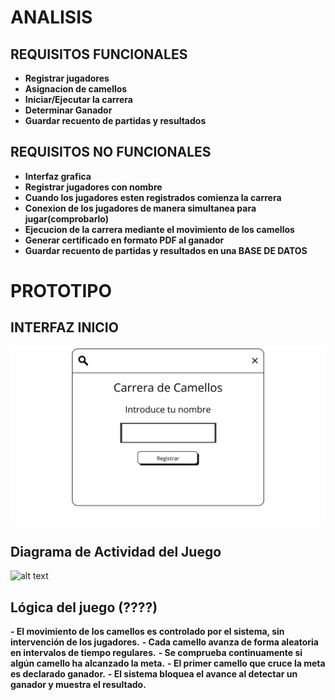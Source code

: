# **ANALISIS** 
## REQUISITOS FUNCIONALES 
- **Registrar jugadores**
- **Asignacion de camellos**
- **Iniciar/Ejecutar la carrera**
- **Determinar Ganador** 
- **Guardar recuento de partidas y resultados**

## REQUISITOS NO FUNCIONALES 
- **Interfaz grafica** 
- **Registrar jugadores con nombre**
- **Cuando los jugadores esten registrados comienza la carrera**
- **Conexion de los jugadores de manera simultanea para jugar(comprobarlo)**
- **Ejecucion de la carrera mediante el movimiento de los camellos**
- **Generar certificado en formato PDF al ganador** 
- **Guardar recuento de partidas y resultados en una BASE DE DATOS**

# PROTOTIPO
## INTERFAZ INICIO
![DEQC](CamelRace.png)



## Diagrama de Actividad del Juego
![alt text](image.png)

## Lógica del juego (????)

**- El movimiento de los camellos es controlado por el sistema, sin intervención de los jugadores.**
**- Cada camello avanza de forma aleatoria en intervalos de tiempo regulares.**
**- Se comprueba continuamente si algún camello ha alcanzado la meta.**
**- El primer camello que cruce la meta es declarado ganador.**
**- El sistema bloquea el avance al detectar un ganador y muestra el resultado.**
